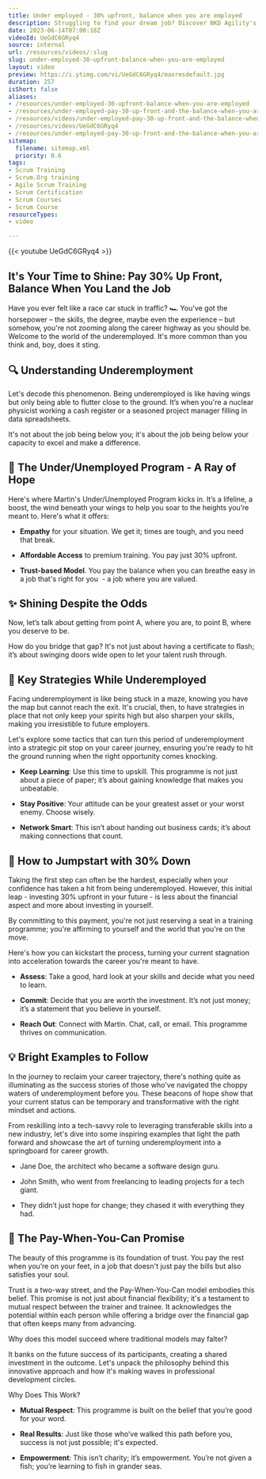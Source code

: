 ```yaml
---
title: Under employed - 30% upfront, balance when you are employed
description: Struggling to find your dream job? Discover NKD Agility's unique pricing for the under employed—30% upfront, balance upon employment. Watch now!
date: 2023-06-14T07:00:18Z
videoId: UeGdC6GRyq4
source: internal
url: /resources/videos/:slug
slug: under-employed-30-upfront-balance-when-you-are-employed
layout: video
preview: https://i.ytimg.com/vi/UeGdC6GRyq4/maxresdefault.jpg
duration: 257
isShort: false
aliases:
- /resources/under-employed-30-upfront-balance-when-you-are-employed
- /resources/under-employed-pay-30-up-front-and-the-balance-when-you-are-employed
- /resources/videos/under-employed-pay-30-up-front-and-the-balance-when-you-are-employed-
- /resources/videos/UeGdC6GRyq4
- /resources/under-employed-pay-30-up-front-and-the-balance-when-you-are-employed-
sitemap:
  filename: sitemap.xml
  priority: 0.6
tags:
- Scrum Training
- Scrum.Org training
- Agile Scrum Training
- Scrum Certification
- Scrum Courses
- Scrum Course
resourceTypes:
- video

---
```

{{< youtube UeGdC6GRyq4 >}}

## It's Your Time to Shine: Pay 30% Up Front, Balance When You Land the Job 

Have you ever felt like a race car stuck in traffic? 🏎️ You've got the horsepower – the skills, the degree, maybe even the experience – but somehow, you're not zooming along the career highway as you should be. Welcome to the world of the underemployed. It's more common than you think and, boy, does it sting. 

## 🔍 Understanding Underemployment 

Let's decode this phenomenon. Being underemployed is like having wings but only being able to flutter close to the ground. It’s when you're a nuclear physicist working a cash register or a seasoned project manager filling in data spreadsheets.

It's not about the job being below you; it's about the job being below your capacity to excel and make a difference. 

## 🎯 The Under/Unemployed Program - A Ray of Hope 

Here's where Martin's Under/Unemployed Program kicks in. It’s a lifeline, a boost, the wind beneath your wings to help you soar to the heights you’re meant to. Here's what it offers: 

- **Empathy** for your situation. We get it; times are tough, and you need that break. 

- **Affordable Access** to premium training. You pay just 30% upfront. 

- **Trust-based Model**. You pay the balance when you can breathe easy in a job that's right for you  - a job where you are valued. 

## ✨ Shining Despite the Odds 

Now, let’s talk about getting from point A, where you are, to point B, where you deserve to be.  

How do you bridge that gap? It's not just about having a certificate to flash; it’s about swinging doors wide open to let your talent rush through. 

## 🔑 Key Strategies While Underemployed 

Facing underemployment is like being stuck in a maze, knowing you have the map but cannot reach the exit. It's crucial, then, to have strategies in place that not only keep your spirits high but also sharpen your skills, making you irresistible to future employers.  

Let's explore some tactics that can turn this period of underemployment into a strategic pit stop on your career journey, ensuring you're ready to hit the ground running when the right opportunity comes knocking. 

- **Keep Learning**: Use this time to upskill. This programme is not just about a piece of paper; it’s about gaining knowledge that makes you unbeatable. 

- **Stay Positive**: Your attitude can be your greatest asset or your worst enemy. Choose wisely. 

- **Network Smart**: This isn’t about handing out business cards; it’s about making connections that count. 

## 🚀 How to Jumpstart with 30% Down 

Taking the first step can often be the hardest, especially when your confidence has taken a hit from being underemployed. However, this initial leap - investing 30% upfront in your future - is less about the financial aspect and more about investing in yourself.  

By committing to this payment, you're not just reserving a seat in a training programme; you're affirming to yourself and the world that you're on the move.  

Here's how you can kickstart the process, turning your current stagnation into acceleration towards the career you're meant to have. 

- **Assess**: Take a good, hard look at your skills and decide what you need to learn. 

- **Commit**: Decide that you are worth the investment. It’s not just money; it’s a statement that you believe in yourself. 

- **Reach Out**: Connect with Martin. Chat, call, or email. This programme thrives on communication. 

## 💡 Bright Examples to Follow 

In the journey to reclaim your career trajectory, there's nothing quite as illuminating as the success stories of those who've navigated the choppy waters of underemployment before you. These beacons of hope show that your current status can be temporary and transformative with the right mindset and actions.  

From reskilling into a tech-savvy role to leveraging transferable skills into a new industry, let's dive into some inspiring examples that light the path forward and showcase the art of turning underemployment into a springboard for career growth. 

- Jane Doe, the architect who became a software design guru. 

- John Smith, who went from freelancing to leading projects for a tech giant. 

- They didn’t just hope for change; they chased it with everything they had. 

## 🌟 The Pay-When-You-Can Promise 

The beauty of this programme is its foundation of trust. You pay the rest when you’re on your feet, in a job that doesn't just pay the bills but also satisfies your soul. 

Trust is a two-way street, and the Pay-When-You-Can model embodies this belief. This promise is not just about financial flexibility; it's a testament to mutual respect between the trainer and trainee. It acknowledges the potential within each person while offering a bridge over the financial gap that often keeps many from advancing.  

Why does this model succeed where traditional models may falter?  

It banks on the future success of its participants, creating a shared investment in the outcome. Let's unpack the philosophy behind this innovative approach and how it's making waves in professional development circles. 

Why Does This Work? 

- **Mutual Respect**: This programme is built on the belief that you’re good for your word. 

- **Real Results**: Just like those who’ve walked this path before you, success is not just possible; it's expected. 

- **Empowerment**: This isn’t charity; it’s empowerment. You’re not given a fish; you’re learning to fish in grander seas.

